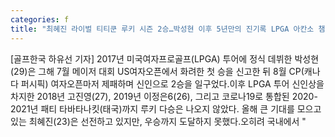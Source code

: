 ```yaml
---
categories: f
title: "최혜진 라이벌 티티쿤 루키 시즌 2승…박성현 이후 5년만의 진기록 LPGA 아칸소 챔피언십"
---
```

[골프한국 하유선 기자] 2017년 미국여자프로골프(LPGA) 투어에 정식 데뷔한 박성현(29)은 그해 7월 메이저 대회 US여자오픈에서 화려한 첫 승을 신고한 뒤 8월 CP(캐나다 퍼시픽) 여자오픈마저 제패하며 신인으로 2승을 일구었다.이후 LPGA 투어 신인상을 차지한 2018년 고진영(27), 2019년 이정은6(26), 그리고 코로나19로 통합된 2020-2021년 패티 타바타나킷(태국)까지 루키 다승은 나오지 않았다. 올해 큰 기대를 모으고 있는 최혜진(23)은 선전하고 있지만, 우승까지 도달하지 못했다.오히려 국내에서 "